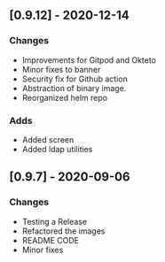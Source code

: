 ## [0.9.12] - 2020-12-14
### Changes
- Improvements for Gitpod and Okteto
- Minor fixes to banner
- Security fix for Github action
- Abstraction of binary image.
- Reorganized helm repo

### Adds
- Added screen
- Added ldap utilities

## [0.9.7] - 2020-09-06
### Changes
- Testing a Release
- Refactored the images
- README CODE
- Minor fixes


